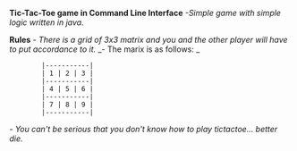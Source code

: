 **Tic-Tac-Toe game in Command Line Interface**
  _-Simple game with simple logic written in java._

**Rules**
  _- There is a grid of 3x3 matrix and you and the other player will have to put accordance to it._
  _- The marix is as follows: _

            |-----------|
            | 1 | 2 | 3 |
            |-----------|
            | 4 | 5 | 6 |
            |-----------|
            | 7 | 8 | 9 |
            |-----------|
    
  _- You can't be serious that you don't know how to play tictactoe... better die._
